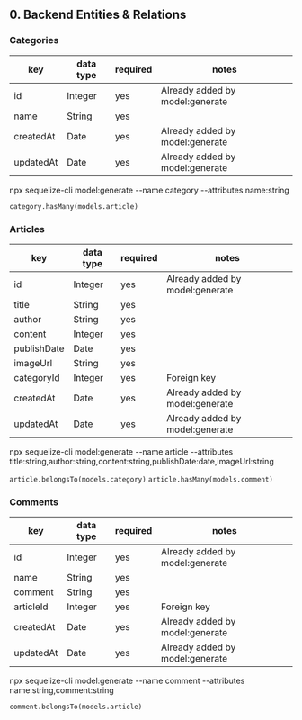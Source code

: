 ## 0. Backend Entities & Relations

### Categories

| key       | data type | required | notes                           |
| --------- | --------- | -------- | ------------------------------- |
| id        | Integer   | yes      | Already added by model:generate |
| name      | String    | yes      |                                 |
| createdAt | Date      | yes      | Already added by model:generate |
| updatedAt | Date      | yes      | Already added by model:generate |

npx sequelize-cli model:generate --name category --attributes name:string

`category.hasMany(models.article)`

### Articles

| key         | data type | required | notes                           |
| ----------- | --------- | -------- | ------------------------------- |
| id          | Integer   | yes      | Already added by model:generate |
| title       | String    | yes      |                                 |
| author      | String    | yes      |                                 |
| content     | Integer   | yes      |                                 |
| publishDate | Date      | yes      |                                 |
| imageUrl    | String    | yes      |                                 |
| categoryId  | Integer   | yes      | Foreign key                     |
| createdAt   | Date      | yes      | Already added by model:generate |
| updatedAt   | Date      | yes      | Already added by model:generate |

npx sequelize-cli model:generate --name article --attributes title:string,author:string,content:string,publishDate:date,imageUrl:string

`article.belongsTo(models.category)`
`article.hasMany(models.comment)`

### Comments

| key       | data type | required | notes                           |
| --------- | --------- | -------- | ------------------------------- |
| id        | Integer   | yes      | Already added by model:generate |
| name      | String    | yes      |                                 |
| comment   | String    | yes      |                                 |
| articleId | Integer   | yes      | Foreign key                     |
| createdAt | Date      | yes      | Already added by model:generate |
| updatedAt | Date      | yes      | Already added by model:generate |

npx sequelize-cli model:generate --name comment --attributes name:string,comment:string

`comment.belongsTo(models.article)`
